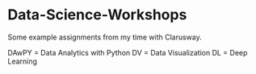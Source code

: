 # Data-Science-Workshops

Some example assignments from my time with Clarusway.

DAwPY = Data Analytics with Python
DV    = Data Visualization
DL    = Deep Learning
